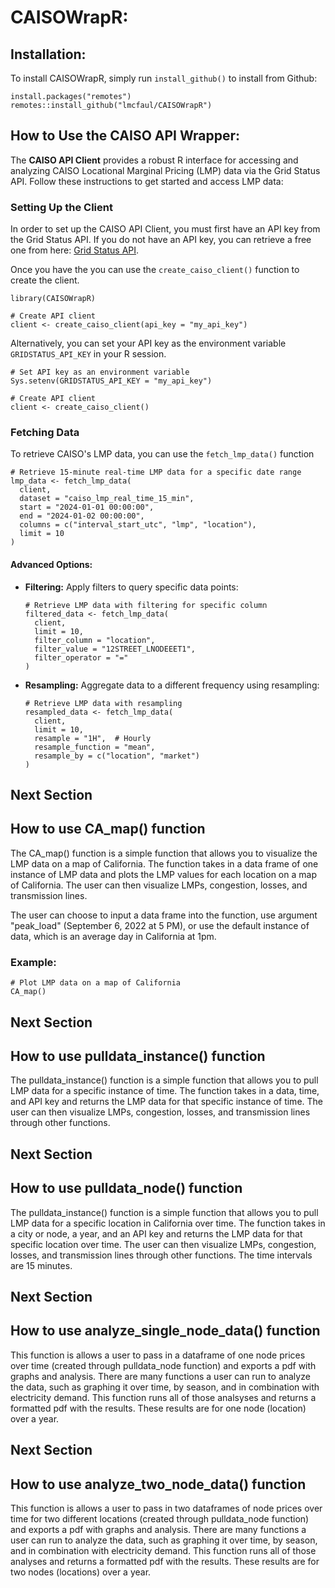 # CAISOWrapR:

## Installation:

To install CAISOWrapR, simply run `install_github()` to install from Github:

```{r}
install.packages("remotes")
remotes::install_github("lmcfaul/CAISOWrapR")
```

## How to Use the CAISO API Wrapper:

The **CAISO API Client** provides a robust R interface for accessing and analyzing CAISO Locational Marginal Pricing (LMP) data via the Grid Status API. Follow these instructions to get started and access LMP data:

### Setting Up the Client

In order to set up the CAISO API Client, you must first have an API key from the Grid Status API. If you do not have an API key, you can retrieve a free one from here: [Grid Status API](https://www.gridstatus.io/api).

Once you have the you can use the `create_caiso_client()` function to create the client.

```{r}
library(CAISOWrapR)

# Create API client
client <- create_caiso_client(api_key = "my_api_key")
```

Alternatively, you can set your API key as the environment variable `GRIDSTATUS_API_KEY` in your R session.

```{r}
# Set API key as an environment variable
Sys.setenv(GRIDSTATUS_API_KEY = "my_api_key")

# Create API client
client <- create_caiso_client()
```

### Fetching Data

To retrieve CAISO's LMP data, you can use the `fetch_lmp_data()` function

```{r}
# Retrieve 15-minute real-time LMP data for a specific date range
lmp_data <- fetch_lmp_data(
  client,
  dataset = "caiso_lmp_real_time_15_min",
  start = "2024-01-01 00:00:00",
  end = "2024-01-02 00:00:00",
  columns = c("interval_start_utc", "lmp", "location"),
  limit = 10
)
```

#### Advanced Options:

-   **Filtering:** Apply filters to query specific data points:

    ```{r}
    # Retrieve LMP data with filtering for specific column
    filtered_data <- fetch_lmp_data(
      client,
      limit = 10,
      filter_column = "location",
      filter_value = "12STREET_LNODEEET1",
      filter_operator = "="
    )
    ```

-   **Resampling:** Aggregate data to a different frequency using resampling:

    ```{r}
    # Retrieve LMP data with resampling
    resampled_data <- fetch_lmp_data(
      client,
      limit = 10,
      resample = "1H",  # Hourly
      resample_function = "mean",
      resample_by = c("location", "market")
    )
    ```

## Next Section

## How to use CA_map() function

The CA_map() function is a simple function that allows you to visualize the LMP data on a map of California. The function takes in a data frame of one instance of LMP data and plots the LMP values for each location on a map of California. The user can then visualize LMPs, congestion, losses, and transmission lines.

The user can choose to input a data frame into the function, use argument "peak_load" (September 6, 2022 at 5 PM), or use the default instance of data, which is an average day in California at 1pm. 
### Example:
```{r}
# Plot LMP data on a map of California
CA_map()
```

## Next Section

## How to use pulldata_instance() function

The pulldata_instance() function is a simple function that allows you to pull LMP data for a specific instance of time. The function takes in a data, time, and API key and returns the LMP data for that specific instance of time. The user can then visualize LMPs, congestion, losses, and transmission lines through other functions.

## Next Section

## How to use pulldata_node() function

The pulldata_instance() function is a simple function that allows you to pull LMP data for a specific location in California over time. The function takes in a city or node, a year, and an API key and returns the LMP data for that specific location over time. The user can then visualize LMPs, congestion, losses, and transmission lines through other functions. The time intervals are 15 minutes.

## Next Section

## How to use analyze_single_node_data() function

This function is allows a user to pass in a dataframe of one node prices over time (created through pulldata_node function) and exports a pdf with graphs and analysis. There are many functions a user can run to analyze the data, such as graphing it over time, by season, and in combination with electricity demand. This function runs all of those analsyses and returns a formatted pdf with the results. These results are for one node (location) over a year.

## Next Section

## How to use analyze_two_node_data() function

This function is allows a user to pass in two dataframes of node prices over time for two different locations (created through pulldata_node function) and exports a pdf with graphs and analysis. There are many functions a user can run to analyze the data, such as graphing it over time, by season, and in combination with electricity demand. This function runs all of those analyses and returns a formatted pdf with the results. These results are for two nodes (locations) over a year.
